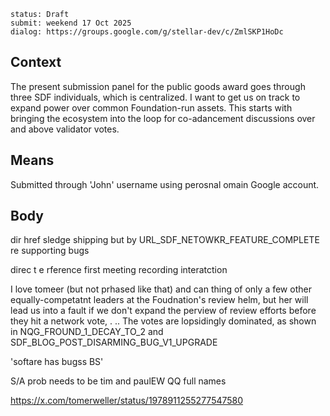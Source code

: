 ```
status: Draft
submit: weekend 17 Oct 2025
dialog: https://groups.google.com/g/stellar-dev/c/ZmlSKP1HoDc
```

## Context

The present submission panel for the public goods award goes through three SDF individuals, which is centralized. I want to get us on track to expand power over common Foundation-run assets. This starts with bringing the ecosystem into the loop for co-adancement discussions over and above validator votes.

## Means

Submitted through 'John' username using perosnal omain Google account.

## Body


dir href sledge shipping but by URL_SDF_NETOWKR_FEATURE_COMPLETE
re supporting bugs


direc t e rference first meeting recording interatction

I love tomeer (but not prhased like that) and can thing of only a few other equally-competatnt leaders at the Foudnation's review helm, but her will lead us into a fault if we don't expand the perview of review efforts before they hit a network vote, . .. The votes are lopsidingly dominated, as shown in NQG_FROUND_1_DECAY_TO_2 and SDF_BLOG_POST_DISARMING_BUG_V1_UPGRADE 


'softare has bugss BS'


S/A prob needs to be tim and paulEW QQ full names




https://x.com/tomerweller/status/1978911255277547580
